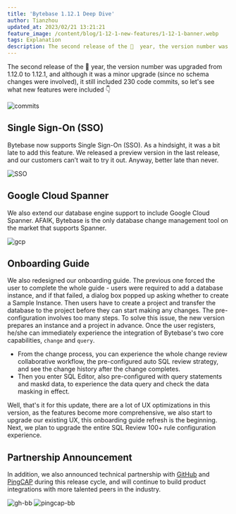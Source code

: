 ```yaml
---
title: 'Bytebase 1.12.1 Deep Dive'
author: Tianzhou
updated_at: 2023/02/21 13:21:21
feature_image: /content/blog/1-12-1-new-features/1-12-1-banner.webp
tags: Explanation
description: The second release of the 🐰  year, the version number was upgraded from 1.12.0 to 1.12.1, and although it was a minor upgrade (since no schema changes were involved), it still included 230 code commits
---
```


The second release of the 🐰 year, the version number was upgraded from 1.12.0 to 1.12.1, and although it was a minor upgrade (since no schema changes were involved), it still included 230 code commits, so let's see what new features were included 👇

![commits](/content/blog/1-12-1-new-features/commits.webp)

## Single Sign-On (SSO)

Bytebase now supports Single Sign-On (SSO). As a hindsight, it was a bit late to add this feature. We released a preview version in the last release, and our customers can’t wait to try it out. Anyway, better late than never.

![SSO](/content/blog/1-12-1-new-features/SSO.webp)

## Google Cloud Spanner

We also extend our database engine support to include Google Cloud Spanner. AFAIK, Bytebase is the only database change management tool on the market that supports Spanner.

![gcp](/content/blog/1-12-1-new-features/gcp.webp)

## Onboarding Guide

We also redesigned our onboarding guide. The previous one forced the user to complete the whole guide - users were required to add a database instance, and if that failed, a dialog box popped up asking whether to create a Sample Instance. Then users have to create a project and transfer the database to the project before they can start making any changes. The pre-configuration involves too many steps. To solve this issue, the new version prepares an instance and a project in advance. Once the user registers, he/she can immediately experience the integration of Bytebase's two core capabilities, `change` and `query`.

- From the change process, you can experience the whole change review collaborative workflow, the pre-configured auto SQL review strategy, and see the change history after the change completes.
- Then you enter SQL Editor, also pre-configured with query statements and maskd data, to experience the data query and check the data masking in effect.

Well, that's it for this update, there are a lot of UX optimizations in this version, as the features become more comprehensive, we also start to upgrade our existing UX, this onboarding guide refresh is the beginning. Next, we plan to upgrade the entire SQL Review 100+ rule configuration experience.

## Partnership Announcement

In addition, we also announced technical partnership with [GitHub](/blog/bytebase-github-technology-partner) and [PingCAP](/blog/streamline-database-change-management-for-tidb-cloud-with-bytebase) during this release cycle, and will continue to build product integrations with more talented peers in the industry.

![gh-bb](/content/blog/1-12-1-new-features/gh-bb.webp)
![pingcap-bb](/content/blog/1-12-1-new-features/pingcap-bb.webp)

